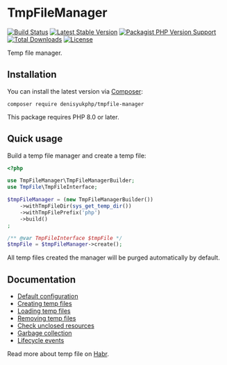 # TmpFileManager

[![Build Status](https://img.shields.io/github/actions/workflow/status/denisyukphp/tmpfile-manager/ci.yml?branch=master&style=plastic)](https://github.com/denisyukphp/tmpfile-manager/actions/workflows/ci.yml)
[![Latest Stable Version](https://img.shields.io/packagist/v/denisyukphp/tmpfile-manager?style=plastic)](https://packagist.org/packages/denisyukphp/tmpfile-manager)
[![Packagist PHP Version Support](https://img.shields.io/packagist/php-v/denisyukphp/tmpfile-manager?style=plastic&color=8892BF)](https://packagist.org/packages/denisyukphp/tmpfile-manager)
[![Total Downloads](https://img.shields.io/packagist/dt/denisyukphp/tmpfile-manager?style=plastic)](https://packagist.org/packages/denisyukphp/tmpfile-manager)
[![License](https://img.shields.io/packagist/l/denisyukphp/tmpfile-manager?style=plastic&color=428F7E)](https://packagist.org/packages/denisyukphp/tmpfile-manager)

Temp file manager.

## Installation

You can install the latest version via [Composer](https://getcomposer.org/):

```text
composer require denisyukphp/tmpfile-manager
```

This package requires PHP 8.0 or later.

## Quick usage

Build a temp file manager and create a temp file:

```php
<?php

use TmpFileManager\TmpFileManagerBuilder;
use TmpFile\TmpFileInterface;

$tmpFileManager = (new TmpFileManagerBuilder())
    ->withTmpFileDir(sys_get_temp_dir())
    ->withTmpFilePrefix('php')
    ->build()
;

/** @var TmpFileInterface $tmpFile */
$tmpFile = $tmpFileManager->create();
```

All temp files created the manager will be purged automatically by default.

## Documentation

- [Default configuration](docs/index.md#default-configuration)
- [Creating temp files](docs/index.md#creating-temp-files)
- [Loading temp files](docs/index.md#loading-temp-files)
- [Removing temp files](docs/index.md#removing-temp-files)
- [Check unclosed resources](docs/index.md#check-unclosed-resources)
- [Garbage collection](docs/index.md#garbage-collection)
- [Lifecycle events](docs/index.md#lifecycle-events)

Read more about temp file on [Habr](https://habr.com/ru/post/320078/).
